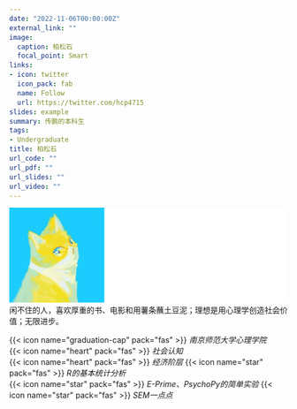```yaml
---
date: "2022-11-06T00:00:00Z"
external_link: ""
image:
  caption: 柏松石
  focal_point: Smart
links:
- icon: twitter
  icon_pack: fab
  name: Follow
  url: https://twitter.com/hcp4715
slides: example
summary: 传鹏的本科生
tags:
- Undergraduate
title: 柏松石
url_code: ""
url_pdf: ""
url_slides: ""
url_video: ""
---
```

![](images/bss1.png)
闲不住的人，喜欢厚重的书、电影和用薯条蘸土豆泥；理想是用心理学创造社会价值；无限进步。

{{< icon name="graduation-cap" pack="fas" >}} _南京师范大学心理学院_  
{{< icon name="heart" pack="fas" >}} _社会认知_  
{{< icon name="heart" pack="fas" >}} _经济阶层_ 
{{< icon name="star" pack="fas" >}} _R的基本统计分析_  
{{< icon name="star" pack="fas" >}} _E-Prime、PsychoPy的简单实验_ 
{{< icon name="star" pack="fas" >}} _SEM一点点_ 


